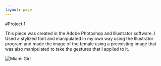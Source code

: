 ```yaml
---
layout: page
---
```


#Project 1

This piece was created in the Adobe Photoshop and Illustrator software. I Used a stylized font and manipulated in my own way using the Illustrator program and made the image of the female using a preexisting image that was also manipulated to take the gestures that I applied to it. 

![Miami Girl](https://www.flickr.com/photos/130061864@N03/15715370743/in/photostream/)
